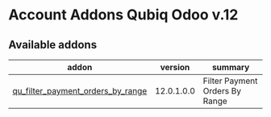 Account Addons Qubiq Odoo v.12
==============================

[//]: # (addons)

Available addons
----------------
addon | version | summary
--- | --- | ---
[qu_filter_payment_orders_by_range](qu_filter_payment_orders_by_range/) | 12.0.1.0.0 | Filter Payment Orders By Range

[//]: # (end addons)